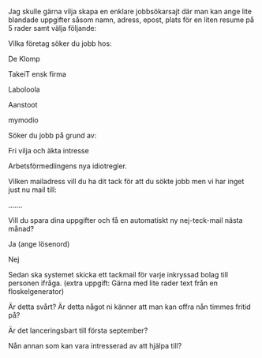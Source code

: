 Jag skulle gärna vilja skapa en enklare jobbsökarsajt där man kan ange lite blandade uppgifter såsom namn, adress, epost, plats för en liten resume på 5 rader samt välja följande:



Vilka företag söker du jobb hos:

De Klomp

TakeiT ensk firma

Laboloola

Aanstoot

mymodio



Söker du jobb på grund av:

Fri vilja och äkta intresse

Arbetsförmedlingens nya idiotregler.



Vilken mailadress vill du ha dit tack för att du sökte jobb men vi har inget just nu mail till:

.......



Vill du spara dina uppgifter och få en automatiskt ny nej-teck-mail nästa månad?

Ja (ange lösenord)

Nej



Sedan ska systemet skicka ett tackmail för varje inkryssad bolag till personen ifråga. (extra uppgift: Gärna med lite rader text från en floskelgenerator)



Är detta svårt? Är detta något ni känner att man kan offra nån timmes fritid på?

 

Är det lanceringsbart till första september?



Nån annan som kan vara intresserad av att hjälpa till?
